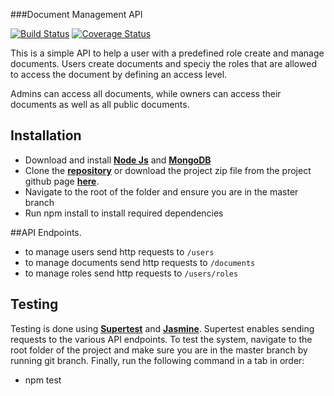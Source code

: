 ###Document Management API

[![Build Status](https://travis-ci.org/andela-ekupara/dcman.svg?branch=develop)](https://travis-ci.org/andela-ekupara/dcman)
[![Coverage Status](https://coveralls.io/repos/github/andela-ekupara/dcman/badge.svg?branch=develop)](https://coveralls.io/github/andela-ekupara/dcman?branch=develop)

This is a simple API to help a user with a predefined role create and manage documents. Users create documents and speciy the roles that are allowed to access the document by defining an access level. 

Admins can access all documents, while owners can access their documents as well as all public documents.

## Installation
  - Download and install [**Node Js**](https://nodejs.org/en/download/) and [**MongoDB**](https://www.mongodb.org/downloads#production)
  - Clone the [**repository**](https://github.com/andela-ekupara/dcman.git) or download the project zip file from the project github page [**here**](https://github.com/andela-ekupara/dcman). 
  - Navigate to the root of the folder and ensure you are in the master branch
  - Run npm install to install required dependencies
  
##API Endpoints.
  - to manage users send http requests to ``/users``
  - to manage documents send http requests to ``/documents``
  - to manage roles send http requests to ``/users/roles``

## Testing
Testing is done using [**Supertest**](https://www.npmjs.com/package/supertest) and [**Jasmine**](https://www.npmjs.com/package/jasmine). Supertest enables sending requests to the various API endpoints. To test the system, navigate to the root folder of the project and make sure you are in the master branch by running git branch. Finally, run the following command in a tab in order:

  - npm test

